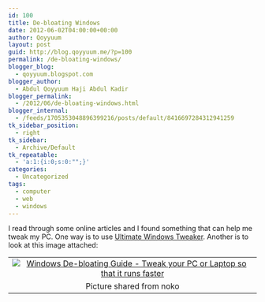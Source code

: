 ```yaml
---
id: 100
title: De-bloating Windows
date: 2012-06-02T04:00:00+00:00
author: Qoyyuum
layout: post
guid: http://blog.qoyyuum.me/?p=100
permalink: /de-bloating-windows/
blogger_blog:
  - qoyyuum.blogspot.com
blogger_author:
  - Abdul Qoyyuum Haji Abdul Kadir
blogger_permalink:
  - /2012/06/de-bloating-windows.html
blogger_internal:
  - /feeds/1705353048896399216/posts/default/8416697284312941259
tk_sidebar_position:
  - right
tk_sidebar:
  - Archive/Default
tk_repeatable:
  - 'a:1:{i:0;s:0:"";}'
categories:
  - Uncategorized
tags:
  - computer
  - web
  - windows
---
```

I read through some online articles and I found something that can help me tweak my PC. One way is to use [Ultimate Windows Tweaker](http://windows.appstorm.net/reviews/optimize-windows-with-ultimate-windows-tweaker/). Another is to look at this image attached:

<table style="margin-left: auto; margin-right: auto; text-align: center;" cellspacing="0" cellpadding="0" align="center">
  <tr>
    <td style="text-align: center;">
      <a style="margin-left: auto; margin-right: auto;" href="http://i0.wp.com/blog.qoyyuum.me/wp-content/uploads/2012/06/1337808547256.png"><img title="" src="http://i0.wp.com/blog.qoyyuum.me/wp-content/uploads/2012/06/1337808547256.png?resize=584%2C640" alt="Windows De-bloating Guide - Tweak your PC or Laptop so that it runs faster" border="0" data-recalc-dims="1" /></a>
    </td>
  </tr>
  
  <tr>
    <td style="text-align: center;">
      Picture shared from noko
    </td>
  </tr>
</table>